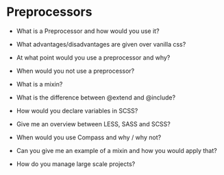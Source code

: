 # Preprocessors

- What is a Preprocessor and how would you use it?  

- What advantages/disadvantages are given over vanilla css?  

- At what point would you use a preprocessor and why?  

- When would you not use a preprocessor?  

- What is a mixin?  

- What is the difference between @extend and @include?  

- How would you declare variables in SCSS?  

- Give me an overview between LESS, SASS and SCSS?  

- When would you use Compass and why / why not?  

- Can you give me an example of a mixin and how you would apply that?  

- How do you manage large scale projects?  